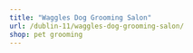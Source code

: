 ```yaml
---
title: "Waggles Dog Grooming Salon"
url: /dublin-11/waggles-dog-grooming-salon/
shop: pet grooming
---
```

